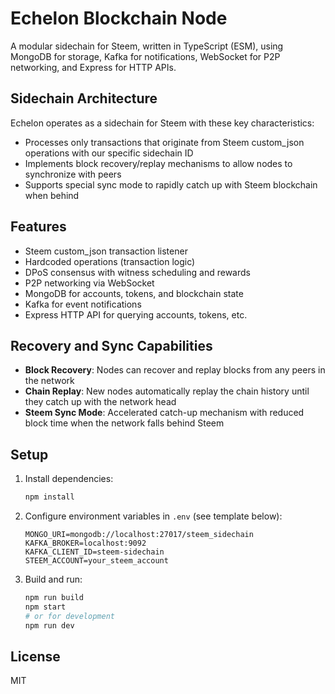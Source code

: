 # Echelon Blockchain Node

A modular sidechain for Steem, written in TypeScript (ESM), using MongoDB for storage, Kafka for notifications, WebSocket for P2P networking, and Express for HTTP APIs.

## Sidechain Architecture

Echelon operates as a sidechain for Steem with these key characteristics:
- Processes only transactions that originate from Steem custom_json operations with our specific sidechain ID
- Implements block recovery/replay mechanisms to allow nodes to synchronize with peers
- Supports special sync mode to rapidly catch up with Steem blockchain when behind

## Features
- Steem custom_json transaction listener
- Hardcoded operations (transaction logic)
- DPoS consensus with witness scheduling and rewards
- P2P networking via WebSocket
- MongoDB for accounts, tokens, and blockchain state
- Kafka for event notifications
- Express HTTP API for querying accounts, tokens, etc.

## Recovery and Sync Capabilities
- **Block Recovery**: Nodes can recover and replay blocks from any peers in the network
- **Chain Replay**: New nodes automatically replay the chain history until they catch up with the network head
- **Steem Sync Mode**: Accelerated catch-up mechanism with reduced block time when the network falls behind Steem


## Setup
1. Install dependencies:
   ```sh
   npm install
   ```
2. Configure environment variables in `.env` (see template below):
   ```env
   MONGO_URI=mongodb://localhost:27017/steem_sidechain
   KAFKA_BROKER=localhost:9092
   KAFKA_CLIENT_ID=steem-sidechain
   STEEM_ACCOUNT=your_steem_account
   ```
3. Build and run:
   ```sh
   npm run build
   npm start
   # or for development
   npm run dev
   ```

## License
MIT 